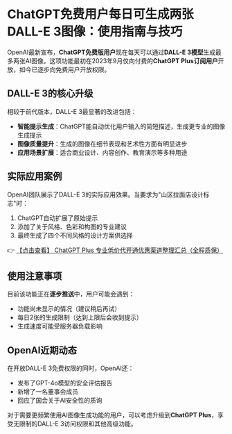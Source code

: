# ChatGPT免费用户每日可生成两张DALL-E 3图像：使用指南与技巧

OpenAI最新宣布，**ChatGPT免费版用户**现在每天可以通过**DALL-E 3模型**生成最多两张AI图像。这项功能最初在2023年9月仅向付费的**ChatGPT Plus订阅用户**开放，如今已逐步向免费用户开放权限。

## DALL-E 3的核心升级

相较于前代版本，DALL-E 3最显著的改进包括：
- **智能提示生成**：ChatGPT能自动优化用户输入的简短描述，生成更专业的图像生成提示
- **图像质量提升**：生成的图像在细节表现和艺术性方面有明显进步
- **应用场景扩展**：适合商业设计、内容创作、教育演示等多种用途

## 实际应用案例

OpenAI团队展示了DALL-E 3的实际应用效果。当要求为"山区拉面店设计标志"时：
1. ChatGPT自动扩展了原始提示
2. 添加了关于风格、色彩和构图的专业建议
3. 最终生成了四个不同风格的设计方案供选择

👉 [【点击查看】 ChatGPT Plus 专业低价代开通优惠渠道整理汇总（全程质保）](https://bit.ly/DaiKai)

## 使用注意事项

目前该功能正在**逐步推送**中，用户可能会遇到：
- 功能尚未显示的情况（建议稍后再试）
- 每日2张的生成限制（达到上限后会收到提示）
- 生成速度可能受服务器负载影响

## OpenAI近期动态

在开放DALL-E 3免费权限的同时，OpenAI还：
- 发布了GPT-4o模型的安全评估报告
- 新增了一名董事会成员
- 回应了国会关于AI安全性的质询

对于需要更频繁使用AI图像生成功能的用户，可以考虑升级到**ChatGPT Plus**，享受无限制的DALL-E 3访问权限和其他高级功能。